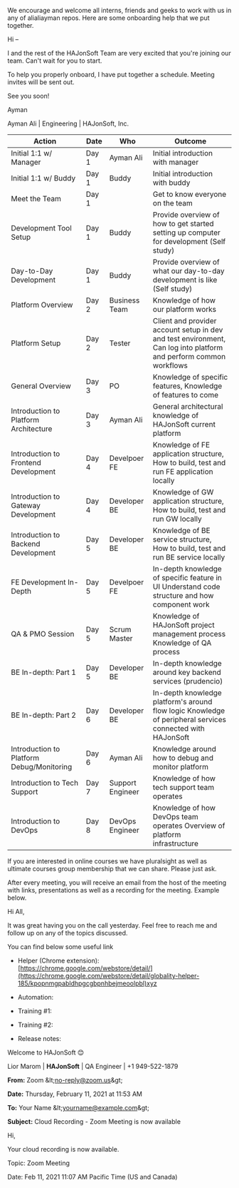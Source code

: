 We encourage and welcome all interns, friends and geeks to work with us in any of alialiayman repos. Here are some onboarding help that we put together.

Hi –

I and the rest of the HAJonSoft Team are very excited that you&#39;re joining our team. Can&#39;t wait for you to start.

To help you properly onboard, I have put together a schedule. Meeting invites will be sent out.

See you soon!

Ayman

Ayman Ali | Engineering | HAJonSoft, Inc.

| Action | Date | Who | Outcome |
| --- | --- | --- | --- |
| Initial 1:1 w/ Manager | Day 1 | Ayman Ali | Initial introduction with manager |
| Initial 1:1 w/ Buddy | Day 1 | Buddy | Initial introduction with buddy |
| Meet the Team | Day 1 | | Get to know everyone on the team |
| Development Tool Setup | Day 1 | Buddy | Provide overview of how to get started setting up computer for development (Self study) |
| Day-to-Day Development | Day 1 | Buddy | Provide overview of what our day-to-day development is like (Self study) |
| Platform Overview | Day 2 | Business Team | Knowledge of how our platform works |
| Platform Setup | Day 2 | Tester | Client and provider account setup in dev and test environment, Can log into platform and perform common workflows |
| General Overview | Day 3 | PO | Knowledge of specific features, Knowledge of features to come |
| Introduction to Platform Architecture | Day 3 | Ayman Ali | General architectural knowledge of HAJonSoft current platform |
| Introduction to Frontend Development | Day 4 | Develpoer FE | Knowledge of FE application structure, How to build, test and run FE application locally |
| Introduction to Gateway Development | Day 4 | Developer BE | Knowledge of GW application structure, How to build, test and run GW locally |
| Introduction to Backend Development | Day 5 | Developer BE | Knowledge of BE service structure, How to build, test and run BE service locally |
| FE  Development In-Depth | Day 5 | Develpoer FE | In-depth knowledge of specific feature in UI Understand code structure and how component work |
| QA &amp; PMO Session | Day 5 | Scrum Master | Knowledge of HAJonSoft project management process Knowledge of QA process |
| BE In-depth: Part 1  | Day 5 | Developer BE | In-depth knowledge around key backend services (prudencio) |
| BE In-depth: Part 2  | Day 6 | Developer BE | In-depth knowledge platform&#39;s around flow logic Knowledge of peripheral services connected with HAJonSoft |
| Introduction to Platform Debug/Monitoring | Day 6 | Ayman Ali | Knowledge around how to debug and monitor platform |
| Introduction to Tech Support | Day 7 | Support Engineer | Knowledge of how tech support team operates |
| Introduction to DevOps | Day 8 | DevOps Engineer | Knowledge of how DevOps team operates Overview of platform infrastructure |

If you are interested in online courses we have pluralsight as well as ultimate courses group membership that we can share. Please just ask.

After every meeting, you will receive an email from the host of the meeting with links, presentations as well as a recording for the meeting. Example below.

Hi All,

It was great having you on the call yesterday. Feel free to reach me and follow up on any of the topics discussed.

You can find below some useful link

- Helper (Chrome extension): [https://chrome.google.com/webstore/detail/](https://chrome.google.com/webstore/detail/globality-helper-185/kpopnmgpabldhpgcgbpnhbejmeoolpbl)xyz
- Automation:

- Training #1:
- Training #2:
- Release notes:

Welcome to HAJonSoft 😊

Lior Marom | **HAJonSoft** | QA Engineer | +1 949-522-1879

**From:** Zoom \&lt;no-reply@zoom.us\&gt;

**Date:** Thursday, February 11, 2021 at 11:53 AM

**To:** Your Name \&lt;yourname@example.com\&gt;

**Subject:** Cloud Recording - Zoom Meeting is now available

Hi,

Your cloud recording is now available.

Topic: Zoom Meeting

Date: Feb 11, 2021 11:07 AM Pacific Time (US and Canada)